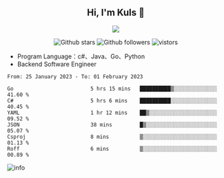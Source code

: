 <h2 align="center"> Hi, I'm Kuls 👋 </h2>
<p align="center">
    <p align="center">
        <img src=" https://avatars.githubusercontent.com/u/42165104?s=460&u=5c7fbf0bce7d4b38a15a44676e6f64b529e47598&v=4"/>
    </p>
    <p align="center">
      <img src="https://img.shields.io/github/stars/hellokuls?style=social" alt="Github stars" />
      <img src="https://img.shields.io/github/followers/hellokuls?style=social" alt="Github followers" />
      <img src="https://visitor-badge.glitch.me/badge?page_id=hellokuls.readme" alt="vistors" />
    </p>
</p>

- Program Language：c#、Java、Go、Python
- Backend Software Engineer

<!--START_SECTION:waka-->

```text
From: 25 January 2023 - To: 01 February 2023

Go                         5 hrs 15 mins   ██████████▒░░░░░░░░░░░░░░   41.60 %
C#                         5 hrs 6 mins    ██████████░░░░░░░░░░░░░░░   40.45 %
YAML                       1 hr 12 mins    ██▒░░░░░░░░░░░░░░░░░░░░░░   09.52 %
JSON                       38 mins         █▒░░░░░░░░░░░░░░░░░░░░░░░   05.07 %
Csproj                     8 mins          ▒░░░░░░░░░░░░░░░░░░░░░░░░   01.13 %
Roff                       6 mins          ▒░░░░░░░░░░░░░░░░░░░░░░░░   00.89 %
```

<!--END_SECTION:waka-->

![info](https://github-readme-stats.vercel.app/api?username=hellokuls&show_icons=true&count_private=true&hide=prs&theme=default_repocard)


